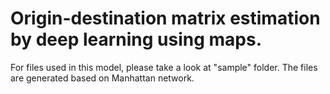 # Origin-destination matrix estimation by deep learning using maps.

For files used in this model, please take a look at "sample" folder. The files are generated based on Manhattan network.
